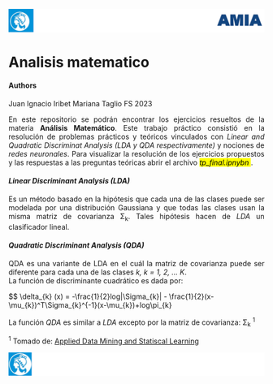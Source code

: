 ![header](doc/LogoHeader.png)

# Analisis matematico

#### Authors

Juan Ignacio Iribet 
Mariana Taglio 
FS 
2023

<div style="text-align: justify">
<p>En este repositorio se podrán encontrar los ejercicios resueltos de la materia <strong> Análisis Matemático</strong>.  Este trabajo práctico consistió en la resolución de problemas prácticos y teóricos vinculados con <em> Linear and Quadratic Discriminat Analysis (LDA y QDA respectivamente)</em> y nociones de <em>redes neuronales</em>. Para visualizar la resolución de los ejercicios propuestos y las respuestas a las preguntas teóricas abrir el archivo <mark><em>tp_final.ipnybn</em> </mark>.
<h4><em> Linear Discriminant Analysis (LDA)</em></h4>
Es un método basado en la hipótesis que cada una de las clases puede ser modelada por una distribución Gaussiana y que todas las clases usan la misma matriz de covarianza &#931<sub>k</sub>. Tales hipótesis  hacen de <em>LDA</em> un clasificador lineal.

<h4><em> Quadratic Discriminant Analysis (QDA)</em></h4>
QDA es una variante de LDA en el cuál la matriz de covarianza puede ser diferente para cada una de las clases  <em>k, k = 1, 2, ... K</em>.<br>
La función de discriminante cuadrático es dada por:
</p>
</div>

$$
\delta_{k} (x) =
-\frac{1}{2}log|\Sigma_{k}| - \frac{1}{2}(x-\mu_{k})^T\Sigma_{k}^{-1}(x-\mu_{k})+log\pi_{k}

<div style="text-align: justify">
    <p>
    La función <em>QDA</em> es similar a <em>LDA</em> excepto por la matriz de covarianza: &#931<sub>k</sub> <sup>1</sup>
    </p>
</div>

</p>

</div>

<sup>1</sup> Tomado de: <a href = https://online.stat.psu.edu/stat508/lesson/9/9.2/9.2.8>Applied Data Mining and Statiscal Learning</a>

![footer](doc/LogoFooter.png)
